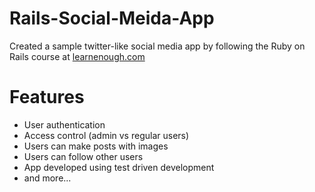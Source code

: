 # Rails-Social-Meida-App
Created a sample twitter-like social media app by following the Ruby on Rails course at [learnenough.com](https://www.learnenough.com/)

# Features
- User authentication
- Access control (admin vs regular users)
- Users can make posts with images
- Users can follow other users
- App developed using test driven development
- and more...
